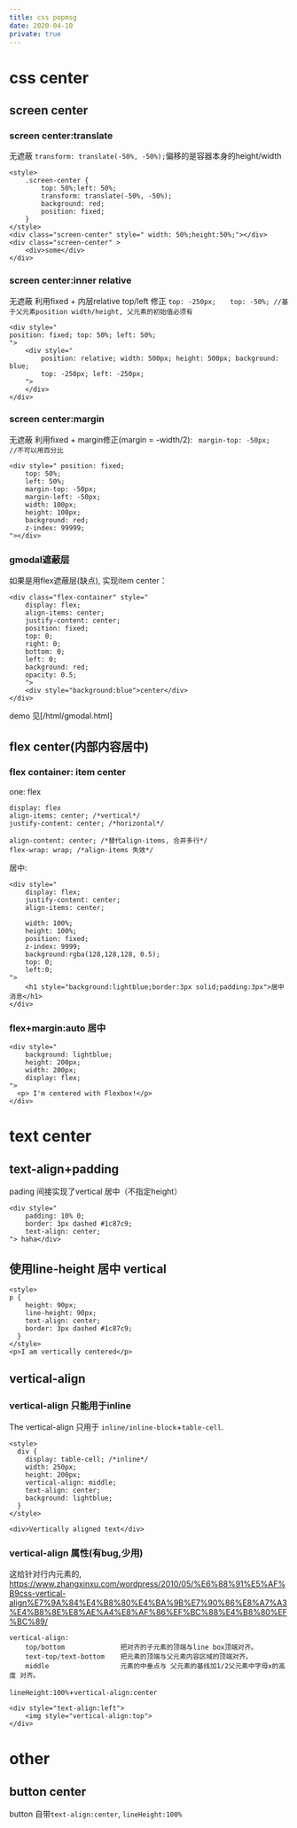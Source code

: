 ```yaml
---
title: css popmsg
date: 2020-04-10
private: true
---
```

# css center
## screen center
### screen center:translate 
无遮蔽
`transform: translate(-50%, -50%);`偏移的是容器本身的height/width

    <style> 
        .screen-center {
            top: 50%;left: 50%;
            transform: translate(-50%, -50%);
            background: red;
            position: fixed;
        }
    </style>
    <div class="screen-center" style=" width: 50%;height:50%;"></div>
    <div class="screen-center" >
        <div>some</div>
    </div>

### screen center:inner relative
无遮蔽
利用fixed + 内层relative top/left 修正
`top: -250px;	`
`top: -50%;	//基于父元素position width/height, 父元素的初始值必须有`

	<div style="
    position: fixed; top: 50%; left: 50%;
    ">
		<div style=" 
            position: relative; width: 500px; height: 500px; background: blue;
            top: -250px; left: -250px;
		">
		</div>
	</div>

### screen center:margin
无遮蔽
利用fixed + margin修正(margin = -width/2):
` margin-top: -50px;	//不可以用百分比`

	<div style=" position: fixed;
		top: 50%;
		left: 50%;
		margin-top: -50px;
		margin-left: -50px;
		width: 100px;
		height: 100px;
		background: red;
		z-index: 99999;
	"></div>

### gmodal遮蔽层
如果是用flex遮蔽层(缺点), 实现item center：

    <div class="flex-container" style="
        display: flex;
        align-items: center;
        justify-content: center;
        position: fixed;
        top: 0;
        right: 0;
        bottom: 0;
        left: 0;
		background: red;
		opacity: 0.5;
		">
        <div style="background:blue">center</div>
    </div>

demo 见[/html/gmodal.html]


## flex center(内部内容居中)
### flex container: item center
one: flex 

    display: flex
    align-items: center; /*vertical*/
    justify-content: center; /*horizontal*/

    align-content: center; /*替代align-items, 合并多行*/
    flex-wrap: wrap; /*align-items 失效*/

居中:

    <div style="
        display: flex;
        justify-content: center;
        align-items: center; 

        width: 100%;
        height: 100%;
        position: fixed;
        z-index: 9999;
        background:rgba(128,128,128, 0.5);
        top: 0;
        left:0;
    ">
        <h1 style="background:lightblue;border:3px solid;padding:3px">居中消息</h1>
    </div>

### flex+margin:auto 居中 
    <div style="
        background: lightblue;
        height: 200px;
        width: 200px;
        display: flex;
    ">
      <p> I'm centered with Flexbox!</p>
    </div>


# text center
## text-align+padding
pading 间接实现了vertical 居中（不指定height）

    <div style="
        padding: 10% 0;
        border: 3px dashed #1c87c9;
        text-align: center;
    "> haha</div>

## 使用line-height 居中 vertical
    <style>
    p {
        height: 90px;
        line-height: 90px;
        text-align: center;
        border: 3px dashed #1c87c9;
      }
    </style>
    <p>I am vertically centered</p>

## vertical-align 
### vertical-align 只能用于inline
The vertical-align 只用于 `inline/inline-block`+`table-cell`.

    <style>
      div {
        display: table-cell; /*inline*/
        width: 250px;
        height: 200px;
        vertical-align: middle;
        text-align: center;
        background: lightblue;
      }
    </style>
 
    <div>Vertically aligned text</div>

### vertical-align 属性(有bug,少用)
这给针对行内元素的, https://www.zhangxinxu.com/wordpress/2010/05/%E6%88%91%E5%AF%B9css-vertical-align%E7%9A%84%E4%B8%80%E4%BA%9B%E7%90%86%E8%A7%A3%E4%B8%8E%E8%AE%A4%E8%AF%86%EF%BC%88%E4%B8%80%EF%BC%89/

    vertical-align: 
        top/bottom              把对齐的子元素的顶端与line box顶端对齐。
        text-top/text-bottom    把元素的顶端与父元素内容区域的顶端对齐。
        middle                  元素的中垂点与 父元素的基线加1/2父元素中字母x的高度 对齐。

 `lineHeight:100%`+`vertical-align:center`

    <div style="text-align:left">
        <img style="vertical-align:top">
    </div>

# other
## button center
button 自带`text-align:center`, `lineHeight:100%`

